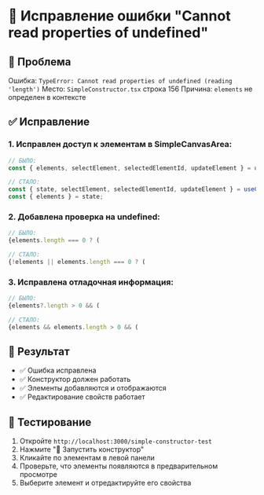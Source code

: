 # 🔧 Исправление ошибки "Cannot read properties of undefined"

## 🐛 Проблема
Ошибка: `TypeError: Cannot read properties of undefined (reading 'length')`
Место: `SimpleConstructor.tsx` строка 156
Причина: `elements` не определен в контексте

## ✅ Исправление

### 1. Исправлен доступ к элементам в SimpleCanvasArea:
```typescript
// БЫЛО:
const { elements, selectElement, selectedElementId, updateElement } = useConstructor();

// СТАЛО:
const { state, selectElement, selectedElementId, updateElement } = useConstructor();
const { elements } = state;
```

### 2. Добавлена проверка на undefined:
```typescript
// БЫЛО:
{elements.length === 0 ? (

// СТАЛО:
{!elements || elements.length === 0 ? (
```

### 3. Исправлена отладочная информация:
```typescript
// БЫЛО:
{elements?.length > 0 && (

// СТАЛО:
{elements && elements.length > 0 && (
```

## 🎯 Результат
- ✅ Ошибка исправлена
- ✅ Конструктор должен работать
- ✅ Элементы добавляются и отображаются
- ✅ Редактирование свойств работает

## 🧪 Тестирование
1. Откройте `http://localhost:3000/simple-constructor-test`
2. Нажмите "🚀 Запустить конструктор"
3. Кликайте по элементам в левой панели
4. Проверьте, что элементы появляются в предварительном просмотре
5. Выберите элемент и отредактируйте его свойства


